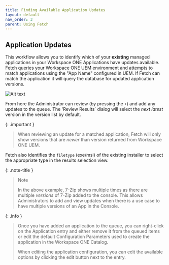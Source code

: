 ```yaml
---
title: Finding Available Application Updates
layout: default
nav_order: 3
parent: Using Fetch
---
```

## Application Updates

This workflow allows you to identify which of your **existing** managed applications in your Workspace ONE Applications have updates available. Fetch queries your Workspace ONE UEM environment and attempts to match applications using the "App Name" configured in UEM. If Fetch can match the application it will query the database for updated application versions.

![Alt text](/fetch/assets/images/image7.png?raw=true "Image")

From here the Administrator can review (by pressing the `+`) and add any updates to the queue. The 'Review Results` dialog will select the _next latest_ version in the version list by default. 

{: .important }
> When reviewing an update for a matched application, Fetch will only show versions that are _newer_ than version returned from Workspace ONE UEM.

Fetch also identifies the `filetype` (exe/msi) of the existing installer to select the appropriate type in the results selection view. 

{: .note-title }
> Note
> 
> In the above example, 7-Zip shows multiple times as there are multiple _versions_ of 7-Zip added to the console. This allows Administrators to add and view updates when there is a use case to have multiple versions of an App in the Console.

{: .info }
> Once you have added an application to the queue, you can right-click on the Application entry and either remove it from the queued items or edit the default Configuration Parameters used to create the application in the Workspace ONE Catalog.
> 
> When editing the application configuration, you can edit the available options by clicking the edit button next to the entry.

